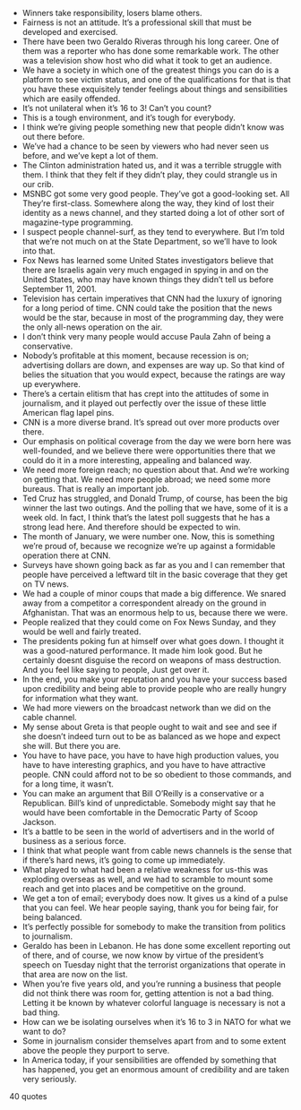  - Winners take responsibility, losers blame others.
 - Fairness is not an attitude. It’s a professional skill that must be developed and exercised.
 - There have been two Geraldo Riveras through his long career. One of them was a reporter who has done some remarkable work. The other was a television show host who did what it took to get an audience.
 - We have a society in which one of the greatest things you can do is a platform to see victim status, and one of the qualifications for that is that you have these exquisitely tender feelings about things and sensibilities which are easily offended.
 - It’s not unilateral when it’s 16 to 3! Can’t you count?
 - This is a tough environment, and it’s tough for everybody.
 - I think we’re giving people something new that people didn’t know was out there before.
 - We’ve had a chance to be seen by viewers who had never seen us before, and we’ve kept a lot of them.
 - The Clinton administration hated us, and it was a terrible struggle with them. I think that they felt if they didn’t play, they could strangle us in our crib.
 - MSNBC got some very good people. They’ve got a good-looking set. All They’re first-class. Somewhere along the way, they kind of lost their identity as a news channel, and they started doing a lot of other sort of magazine-type programming.
 - I suspect people channel-surf, as they tend to everywhere. But I’m told that we’re not much on at the State Department, so we’ll have to look into that.
 - Fox News has learned some United States investigators believe that there are Israelis again very much engaged in spying in and on the United States, who may have known things they didn’t tell us before September 11, 2001.
 - Television has certain imperatives that CNN had the luxury of ignoring for a long period of time. CNN could take the position that the news would be the star, because in most of the programming day, they were the only all-news operation on the air.
 - I don’t think very many people would accuse Paula Zahn of being a conservative.
 - Nobody’s profitable at this moment, because recession is on; advertising dollars are down, and expenses are way up. So that kind of belies the situation that you would expect, because the ratings are way up everywhere.
 - There’s a certain elitism that has crept into the attitudes of some in journalism, and it played out perfectly over the issue of these little American flag lapel pins.
 - CNN is a more diverse brand. It’s spread out over more products over there.
 - Our emphasis on political coverage from the day we were born here was well-founded, and we believe there were opportunities there that we could do it in a more interesting, appealing and balanced way.
 - We need more foreign reach; no question about that. And we’re working on getting that. We need more people abroad; we need some more bureaus. That is really an important job.
 - Ted Cruz has struggled, and Donald Trump, of course, has been the big winner the last two outings. And the polling that we have, some of it is a week old. In fact, I think that’s the latest poll suggests that he has a strong lead here. And therefore should be expected to win.
 - The month of January, we were number one. Now, this is something we’re proud of, because we recognize we’re up against a formidable operation there at CNN.
 - Surveys have shown going back as far as you and I can remember that people have perceived a leftward tilt in the basic coverage that they get on TV news.
 - We had a couple of minor coups that made a big difference. We snared away from a competitor a correspondent already on the ground in Afghanistan. That was an enormous help to us, because there we were.
 - People realized that they could come on Fox News Sunday, and they would be well and fairly treated.
 - The presidents poking fun at himself over what goes down. I thought it was a good-natured performance. It made him look good. But he certainly doesnt disguise the record on weapons of mass destruction. And you feel like saying to people, Just get over it.
 - In the end, you make your reputation and you have your success based upon credibility and being able to provide people who are really hungry for information what they want.
 - We had more viewers on the broadcast network than we did on the cable channel.
 - My sense about Greta is that people ought to wait and see and see if she doesn’t indeed turn out to be as balanced as we hope and expect she will. But there you are.
 - You have to have pace, you have to have high production values, you have to have interesting graphics, and you have to have attractive people. CNN could afford not to be so obedient to those commands, and for a long time, it wasn’t.
 - You can make an argument that Bill O’Reilly is a conservative or a Republican. Bill’s kind of unpredictable. Somebody might say that he would have been comfortable in the Democratic Party of Scoop Jackson.
 - It’s a battle to be seen in the world of advertisers and in the world of business as a serious force.
 - I think that what people want from cable news channels is the sense that if there’s hard news, it’s going to come up immediately.
 - What played to what had been a relative weakness for us-this was exploding overseas as well, and we had to scramble to mount some reach and get into places and be competitive on the ground.
 - We get a ton of email; everybody does now. It gives us a kind of a pulse that you can feel. We hear people saying, thank you for being fair, for being balanced.
 - It’s perfectly possible for somebody to make the transition from politics to journalism.
 - Geraldo has been in Lebanon. He has done some excellent reporting out of there, and of course, we now know by virtue of the president’s speech on Tuesday night that the terrorist organizations that operate in that area are now on the list.
 - When you’re five years old, and you’re running a business that people did not think there was room for, getting attention is not a bad thing. Letting it be known by whatever colorful language is necessary is not a bad thing.
 - How can we be isolating ourselves when it’s 16 to 3 in NATO for what we want to do?
 - Some in journalism consider themselves apart from and to some extent above the people they purport to serve.
 - In America today, if your sensibilities are offended by something that has happened, you get an enormous amount of credibility and are taken very seriously.

40 quotes